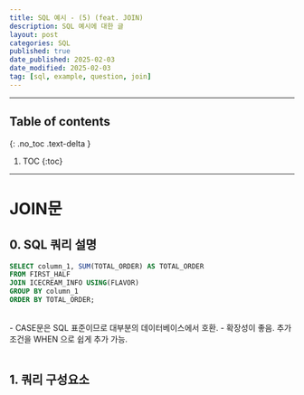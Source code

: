 ```yaml
---
title: SQL 예시 - (5) (feat. JOIN)
description: SQL 예시에 대한 글
layout: post
categories: SQL
published: true
date_published: 2025-02-03
date_modified: 2025-02-03
tag: [sql, example, question, join]
---
```

---
## Table of contents
{: .no_toc .text-delta }

1. TOC
{:toc}
---

<!-- 글의 제목은 #
    나머지 큰 제목은 ##
    이후 나머지는 3개이상 -->

# JOIN문

## 0. SQL 쿼리 설명
```sql
SELECT column_1, SUM(TOTAL_ORDER) AS TOTAL_ORDER
FROM FIRST_HALF 
JOIN ICECREAM_INFO USING(FLAVOR)
GROUP BY column_1
ORDER BY TOTAL_ORDER;
```
<br>
- CASE문은 SQL 표준이므로 대부분의 데이터베이스에서 호환.
- 확장성이 좋음. 추가 조건을 WHEN 으로 쉽게 추가 가능.

<br>
<br>

## 1. 쿼리 구성요소
